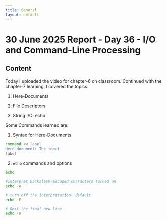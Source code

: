 ```yaml
---
title: General
layout: default
---
```


# 30 June 2025 Report - Day 36 - I/O and Command-Line Processing

## Content

Today I uploaded the video for chapter-6 on classroom. Continued with the chapter-7 learning, I covered the topics:

1. Here-Documents

2. File Descriptors

3. String I/O: echo 

Some Commands learned are:

1. Syntax for Here-Documents
```bash
command << label
Here-document: The input
label
```

2. `echo` commands and options
```bash
echo

#interpret backslash-escaped characters turned on
echo -e

# turn off the interpretation- default
echo -E

# Omit the final new line
echo -n 
```